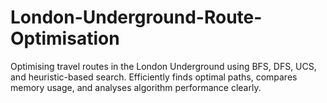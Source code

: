 # London-Underground-Route-Optimisation
Optimising travel routes in the London Underground using BFS, DFS, UCS, and heuristic-based search. Efficiently finds optimal paths, compares memory usage, and analyses algorithm performance clearly.
